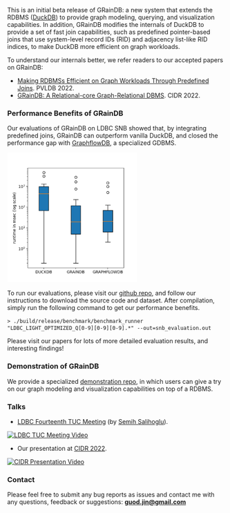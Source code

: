 This is an initial beta release of GRainDB: a new system that extends the RDBMS ([DuckDB](https://github.com/duckdb/duckdb)) to provide graph modeling, querying, and visualization capabilities.
In addition, GRainDB modifies the internals of DuckDB to provide a set of fast join capabilities, such as predefined pointer-based joins that use system-level record IDs (RID) and adjacency list-like RID indices, to make DuckDB more efficient on graph workloads.

To understand our internals better, we refer readers to our accepted papers on GRainDB:
- [Making RDBMSs Efficient on Graph Workloads Through Predefined Joins](https://arxiv.org/pdf/2108.10540.pdf). PVLDB 2022.
- [GRainDB: A Relational-core Graph-Relational DBMS](https://cs.uwaterloo.ca/~ssalihog/papers/graindb-demo.pdf). CIDR 2022.

### Performance Benefits of GRainDB
Our evaluations of GRainDB on LDBC SNB showed that, by integrating predefined joins, GRainDB can outperform vanilla DuckDB, and closed the performance gap with [GraphflowDB](http://graphflow.io), a specialized GDBMS.

<img width="300" height="300" src="figures/snb-m.png" />

To run our evaluations, please visit our [github repo](https://github.com/graindb/graindb), and follow our instructions to download the source code and dataset.
After compilation, simply run the following command to get our performance benefits.
```shell
> ./build/release/benchmark/benchmark_runner "LDBC_LIGHT_OPTIMIZED_Q[0-9][0-9][0-9].*" --out=snb_evaluation.out
```

Please visit our papers for lots of more detailed evaluation results, and interesting findings!

### Demonstration of GRainDB
We provide a specialized [demonstration repo](https://github.com/graindb/graindb-demonstration), in which users can give a try on our graph modeling and visualization capabilities on top of a RDBMS.

### Talks
- [LDBC Fourteenth TUC Meeting](https://ldbcouncil.org/event/fourteenth-tuc-meeting/) (by [Semih Salihoglu](https://cs.uwaterloo.ca/~ssalihog)).

[![LDBC TUC Meeting Video](https://img.youtube.com/vi/FFK3y6vPHJs/1.jpg)](https://youtu.be/FFK3y6vPHJs)

- Our presentation at [CIDR 2022](http://cidrdb.org/cidr2022/program.html).

[![CIDR Presentation Video](https://img.youtube.com/vi/KtbZ6YEDvo8/1.jpg)](https://youtu.be/KtbZ6YEDvo8)

### Contact
Please feel free to submit any bug reports as issues and contact me with any questions, feedback or suggestions: **guod.jin@gmail.com**